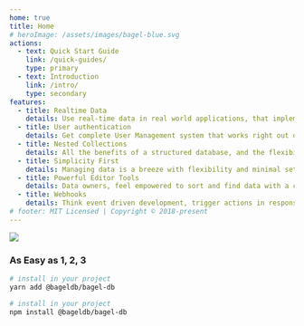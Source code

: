 ```yaml
---
home: true
title: Home
# heroImage: /assets/images/bagel-blue.svg
actions:
  - text: Quick Start Guide
    link: /quick-guides/
    type: primary
  - text: Introduction
    link: /intro/
    type: secondary
features:
  - title: Realtime Data
    details: Use real-time data in real world applications, that implements like magic in minutes.
  - title: User authentication
    details: Get complete User Management system that works right out of the box. All with a easy to use, fine-grained access control.
  - title: Nested Collections
    details: All the benefits of a structured database, and the flexibility and performance of noSQL database.
  - title: Simplicity First
    details: Managing data is a breeze with flexibility and minimal setup.
  - title: Powerful Editor Tools
    details: Data owners, feel empowered to sort and find data with a clean and intuitive UI.
  - title: Webhooks
    details: Think event driven development, trigger actions in response to changes in your data.
# footer: MIT Licensed | Copyright © 2018-present
---
```


<div class="bagelLogo -slit-in-horizontal -spin rotate">
  <!-- <img class="logo0" src="/assets/images/bagel-blue-drop-shadow.svg"> -->
  <img class="logo0" src="/assets/images/bagel-blue.svg">
  <!-- <img class="logo1" src="/assets/images/bagel-blue.svg">
  <img class="logo2" src="/assets/images/bagel-blue.svg">
  <img class="logo3" src="/assets/images/bagel-blue.svg"> -->
</div>

### As Easy as 1, 2, 3

<CodeGroup>
  <CodeGroupItem title="YARN" active>



```bash
# install in your project
yarn add @bageldb/bagel-db

```
  </CodeGroupItem>

  <CodeGroupItem title="NPM">



```bash
# install in your project
npm install @bageldb/bagel-db

```
  </CodeGroupItem>
</CodeGroup>
